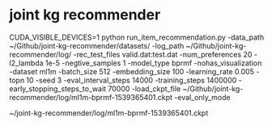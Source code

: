 # joint kg recommender
CUDA_VISIBLE_DEVICES=1 python run_item_recommendation.py -data_path ~/Github/joint-kg-recommender/datasets/ -log_path ~/Github/joint-kg-recommender/log/ -rec_test_files valid.dat:test.dat -num_preferences 20 -l2_lambda 1e-5 -negtive_samples 1 -model_type bprmf -nohas_visualization -dataset ml1m -batch_size 512 -embedding_size 100 -learning_rate 0.005 -topn 10 -seed 3 -eval_interval_steps 14000 -training_steps 1400000 -early_stopping_steps_to_wait 70000 -load_ckpt_file ~/Github/joint-kg-recommender/log/ml1m-bprmf-1539365401.ckpt -eval_only_mode

~/joint-kg-recommender/log/ml1m-bprmf-1539365401.ckpt